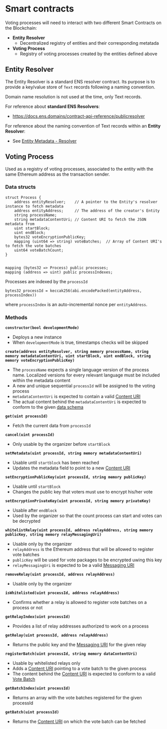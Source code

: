 # Smart contracts

Voting processes will need to interact with two different Smart Contracts on the Blockchain:
* **Entity Resolver**
    * Decentralized registry of entities and their corresponding metatada
* **Voting Process**
    * Registry of voting processes created by the entities defined above

## Entity Resolver

The Entity Resolver is a standard ENS resolver contract. Its purpose is to provide a key/value store of `Text` records following a naming convention.

Domain name resolution is not used at the time, only Text records.

For reference about **standard ENS Resolvers**:
- https://docs.ens.domains/contract-api-reference/publicresolver

For reference about the naming convention of Text records within an **Entity Resolver**:
- See [Entity Metadata - Resolver](/protocol/entity-metadata?id=entity-resolver)

## Voting Process

Used as a registry of voting processes, associated to the entity with the same Ethereum address as the transaction sender.

### Data structs

```solidity
struct Process {
    address entityResolver;    // A pointer to the Entity's resolver instance to fetch metadata
    address entityAddress;     // The address of the creator's Entity
    string processName;
    string metadataContentUri; // Content URI to fetch the JSON metadata from
    uint startBlock;
    uint endBlock;
    bytes32 voteEncryptionPublicKey;
    mapping (uint64 => string) voteBatches;  // Array of Content URI's to fetch the vote batches
    uint64 voteBatchCount;
}


mapping (bytes32 => Process) public processes;
mapping (address => uint) public processIndexes;

```

Processes are indexed by the `processId`

```solidity
bytes32 processId = keccak256(abi.encodePacked(entityAddress, processIndex))
```

where `processIndex` is an auto-incremental nonce per `entityAddress`.

### Methods

**`constructor(bool developmentMode)`**

* Deploys a new instance
* When `developmentMode` is true, timestamps checks will be skipped

**`create(address entityResolver, string memory processName, string memory metadataContentUri, uint startBlock, uint endBlock, string memory voteEncryptionPublicKey)`**

* The `processName` expects a single language version of the process name. Localized versions for every relevant language must be included within the metadata content
* A new and unique sequential `processId` will be assigned to the voting process
* `metadataContentUri` is expected to contain a valid [Content URI](/protocol/data-schema?id=content-uri)
* The actual content behind the `metadataContentUri` is expected to conform to the given [data schema](/protocol/data-schema?id=process-metadata)

**`get(uint processId)`**

* Fetch the current data from `processId`

**`cancel(uint processId)`**

* Only usable by the organizer before `startBlock`

**`setMetadata(uint processId, string memory metadataContentUri)`**

* Usable until `startblock` has been reached
* Updates the metadata field to point to a new [Content URI](/protocol/data-schema?id=content-uri)

**`setEncryptionPublicKey(uint processId, string memory publicKey)`**

* Usable until `startBlock`
* Changes the public key that voters must use to encrypt his/her vote

**`setEncryptionPrivateKey(uint processId, string memory privateKey)`**

* Usable after `endBlock`
* Used by the organizer so that the count process can start and votes can be decrypted

<!-- **`getIndexByOrganizer(address entity)`** -->
<!-- * Get the list of processId's for a given entity -->

**`whitelistRelay(uint processId, address relayAddress, string memory publicKey, string memory relayMessagingUri)`**

* Usable only by the organizer
* `relayAddress` is the Ethereum address that will be allowed to register vote batches
* `publicKey` will be used for vote packages to be encrypted uwing this key
* `relayMessagingUri` is expected to be a valid [Messaging URI](/protocol/data-schema?id=messaging-uri)

**`removeRelay(uint processId, address relayAddress)`**

* Usable only by the organizer

**`isWhitelisted(uint processId, address relayAddress)`**

*  Confirms whether a relay is allowed to register vote batches on a process or not

**`getRelayIndex(uint processId)`**

* Provides a list of relay addresses authorized to work on a process

**`getRelay(uint processId, address relayAddress)`**

* Returns the public key and the [Messaging URI](/protocol/data-schema?id=messaging-uri) for the given relay

**`registerBatch(uint processId, string memory dataContentUri)`**

* Usable by whitelisted relays only
* Adds a [Content URI](/protocol/data-schema?id=content-uri) pointing to a vote batch to the given process
* The content behind the [Content URI](/protocol/data-schema?id=content-uri) is expected to conform to a valid [Vote Batch](/protocol/data-schema?id=vote-batch)

**`getBatchIndex(uint processId)`**

* Returns an array with the vote batches registered for the given processId

**`getBatch(uint processId)`**

* Returns the [Content URI](/protocol/data-schema?id=content-uri) on which the vote batch can be fetched


